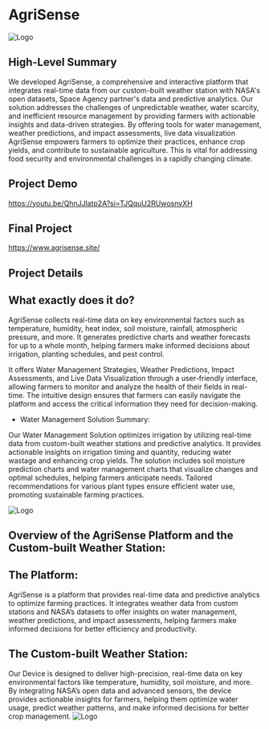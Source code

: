 
# AgriSense 

![Logo](https://github.com/user-attachments/assets/f2190a6a-b03b-43d3-9023-da673b7aab54)


## High-Level Summary

We developed AgriSense, a comprehensive and interactive platform that integrates real-time data from our custom-built weather station with NASA's open datasets, Space Agency partner's data and predictive analytics. Our solution addresses the challenges of unpredictable weather, water scarcity, and inefficient resource management by providing farmers with actionable insights and data-driven strategies. By offering tools for water management, weather predictions, and impact assessments, live data visualization AgriSense empowers farmers to optimize their practices, enhance crop yields, and contribute to sustainable agriculture. This is vital for addressing food security and environmental challenges in a rapidly changing climate.


## Project Demo

https://youtu.be/QhnJJlatp2A?si=TJQquU2RUwosnyXH

## Final Project

https://www.agrisense.site/

## Project Details

## What exactly does it do?
AgriSense collects real-time data on key environmental factors such as temperature, humidity, heat index, soil moisture, rainfall, atmospheric pressure, and more. It generates predictive charts and weather forecasts for up to a whole month, helping farmers make informed decisions about irrigation, planting schedules, and pest control. 

It offers Water Management Strategies, Weather Predictions, Impact Assessments, and Live Data Visualization through a user-friendly interface, allowing farmers to monitor and analyze the health of their fields in real-time. The intuitive design ensures that farmers can easily navigate the platform and access the critical information they need for decision-making.



- Water Management Solution Summary:

Our Water Management Solution optimizes irrigation by utilizing real-time data from custom-built weather stations and predictive analytics. It provides actionable insights on irrigation timing and quantity, reducing water wastage and enhancing crop yields. The solution includes soil moisture prediction charts and water management charts that visualize changes and optimal schedules, helping farmers anticipate needs. Tailored recommendations for various plant types ensure efficient water use, promoting sustainable farming practices.

![Logo](https://github.com/user-attachments/assets/a6e61989-937c-4b3f-a064-bccf797db5cd)




## Overview of the AgriSense Platform and the Custom-built Weather Station:




## The Platform:
AgriSense is a platform that provides real-time data and predictive analytics to optimize farming practices. It integrates weather data from custom stations and NASA’s datasets to offer insights on water management, weather predictions, and impact assessments, helping farmers make informed decisions for better efficiency and productivity.

## The Custom-built Weather Station:

Our Device is designed to deliver high-precision, real-time data on key environmental factors like temperature, humidity, soil moisture, and more. By integrating NASA’s open data and advanced sensors, the device provides actionable insights for farmers, helping them optimize water usage, predict weather patterns, and make informed decisions for better crop management.
![Logo](https://github.com/user-attachments/assets/5ae27f39-2843-40d6-b681-89f2b9a196b3)
